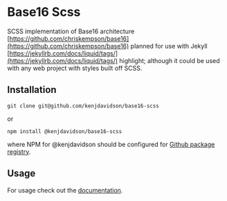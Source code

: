 # Base16 Scss

SCSS implementation of Base16 architecture [https://github.com/chriskempson/base16](https://github.com/chriskempson/base16) planned for use with Jekyll [https://jekyllrb.com/docs/liquid/tags/](https://jekyllrb.com/docs/liquid/tags/) highlight; although it could be used with any web project with styles built off SCSS.

## Installation

`git clone git@github.com/kenjdavidson/base16-scss`

or

`npm install @kenjdavidson/base16-scss`

where NPM for @kenjdavidson should be configured for [Github package registry](https://help.github.com/en/github/managing-packages-with-github-package-registry/configuring-npm-for-use-with-github-package-registry).

## Usage

For usage check out the [documentation](https://kenjdavidson.github.io/base16-scss).
